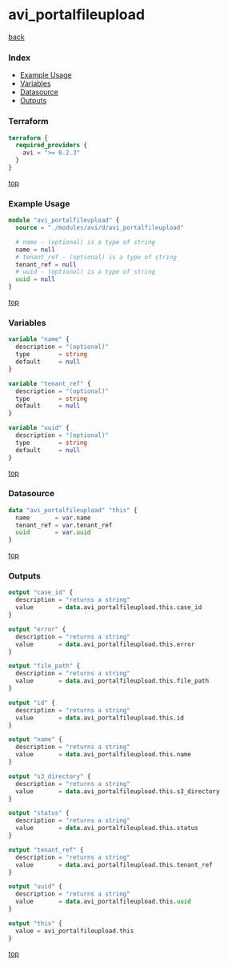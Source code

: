 # avi_portalfileupload

[back](../avi.md)

### Index

- [Example Usage](#example-usage)
- [Variables](#variables)
- [Datasource](#datasource)
- [Outputs](#outputs)

### Terraform

```terraform
terraform {
  required_providers {
    avi = ">= 0.2.3"
  }
}
```

[top](#index)

### Example Usage

```terraform
module "avi_portalfileupload" {
  source = "./modules/avi/d/avi_portalfileupload"

  # name - (optional) is a type of string
  name = null
  # tenant_ref - (optional) is a type of string
  tenant_ref = null
  # uuid - (optional) is a type of string
  uuid = null
}
```

[top](#index)

### Variables

```terraform
variable "name" {
  description = "(optional)"
  type        = string
  default     = null
}

variable "tenant_ref" {
  description = "(optional)"
  type        = string
  default     = null
}

variable "uuid" {
  description = "(optional)"
  type        = string
  default     = null
}
```

[top](#index)

### Datasource

```terraform
data "avi_portalfileupload" "this" {
  name       = var.name
  tenant_ref = var.tenant_ref
  uuid       = var.uuid
}
```

[top](#index)

### Outputs

```terraform
output "case_id" {
  description = "returns a string"
  value       = data.avi_portalfileupload.this.case_id
}

output "error" {
  description = "returns a string"
  value       = data.avi_portalfileupload.this.error
}

output "file_path" {
  description = "returns a string"
  value       = data.avi_portalfileupload.this.file_path
}

output "id" {
  description = "returns a string"
  value       = data.avi_portalfileupload.this.id
}

output "name" {
  description = "returns a string"
  value       = data.avi_portalfileupload.this.name
}

output "s3_directory" {
  description = "returns a string"
  value       = data.avi_portalfileupload.this.s3_directory
}

output "status" {
  description = "returns a string"
  value       = data.avi_portalfileupload.this.status
}

output "tenant_ref" {
  description = "returns a string"
  value       = data.avi_portalfileupload.this.tenant_ref
}

output "uuid" {
  description = "returns a string"
  value       = data.avi_portalfileupload.this.uuid
}

output "this" {
  value = avi_portalfileupload.this
}
```

[top](#index)